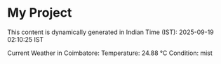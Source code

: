# My Project

This content is dynamically generated in Indian Time (IST): 2025-09-19 02:10:25 IST


Current Weather in Coimbatore:
Temperature: 24.88 °C
Condition: mist
